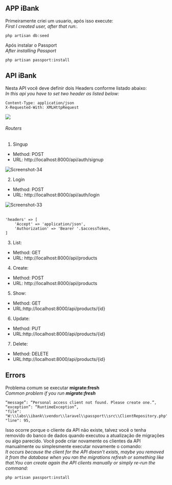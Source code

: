 ## APP iBank

Primeiramente criei um usuario, após isso execute:\
_First I created user, after that run:._

```
php artisan db:seed
```

Após instalar o Passport\
_After installing Passport_

```
php artisan passport:install
```

## API iBank


Nesta API você deve definir dois Headers conforme listado abaixo:\
_In this api you have to set two header as listed below:_

```
Content-Type: application/json
X-Requested-With: XMLHttpRequest
```
<img src="https://i.ibb.co/7WVpv1x/Screenshot-33.png">

###### Routers
1. Singup
 - Method: POST
 - URL: http://localhost:8000/api/auth/signup

<img src="https://i.ibb.co/Zmgmt7M/Screenshot-34.png" alt="Screenshot-34" border="0">

</br>

2. Login
 - Method: POST
 - URL: http://localhost:8000/api/auth/login

<img src="https://i.ibb.co/WvyMktq/Screenshot-33.png" alt="Screenshot-33" border="0"></a><br /><br />


````
'headers' => [
    'Accept' => 'application/json',
    'Authorization' => 'Bearer '.$accessToken,
]
````

3. List: 
 - Method: GET 
 - URL: http://localhost:8000/api/products

4. Create:
 - Method: POST
 - URL: http://localhost:8000/api/products

5. Show: 
 - Method: GET
 - URL:http://localhost:8000/api/products/{id}

6. Update: 
 - Method: PUT
 - URL:http://localhost:8000/api/products/{id}

7. Delete:
 - Method: DELETE 
 - URL:http://localhost:8000/api/products/{id}

## Errors

Problema comum se executar **migrate:fresh**
\
_Common problem if you run **migrate:fresh**_
```
“message”: “Personal access client not found. Please create one.”,
“exception”: “RuntimeException”,
"file": "W:\\labs\\ibank\\vendor\\laravel\\passport\\src\\ClientRepository.php",
"line": 95,
``` 
Isso ocorre porque o cliente da API não existe, talvez você o tenha removido do banco de dados quando executou a 
atualização de migrações ou algo parecido. Você pode criar novamente os clientes da API manualmente ou simplesmente executar novamente o comando:
\
_It occurs because the client for the API doesn't exists, maybe you removed it from the database when you ran the 
migrations refresh or something like that.You can create again the API clients manually or simply re-run the command:_

````
php artisan passport:install
````
